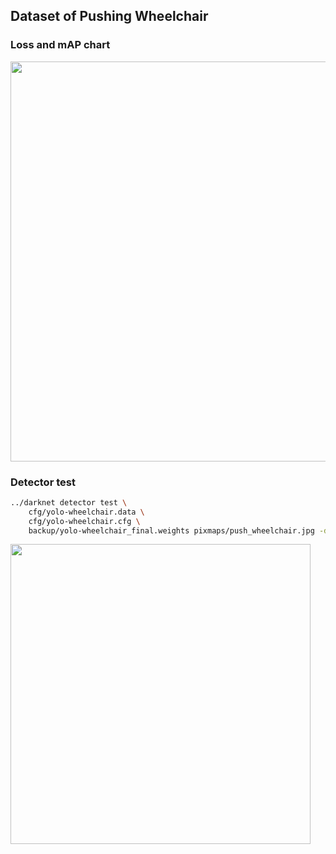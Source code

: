 ## Dataset of Pushing Wheelchair

### Loss and mAP chart

<img src=https://github.com/lexra/pushing-wheelchair/assets/33512027/b328b9fa-5810-4a72-86a1-10fc212b2d52 width=640 />


### Detector test

```bash
../darknet detector test \
	cfg/yolo-wheelchair.data \
	cfg/yolo-wheelchair.cfg \
	backup/yolo-wheelchair_final.weights pixmaps/push_wheelchair.jpg -dont_show
```

<img src=https://github.com/lexra/pushing-wheelchair/assets/33512027/9b607f43-0fc5-4116-b1ac-813a56e29d41 width=480 />
